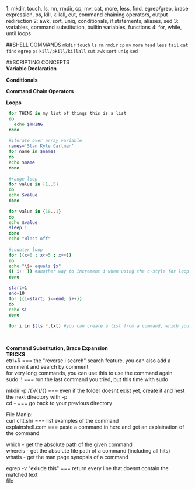 
1: mkdir, touch, ls, rm, rmdir, cp, mv, cat, more, less, find, egrep/grep, brace expression, ps, kill, killall, cut, command chaining operators, output redirection
2: awk, sort, uniq, conditionals, if statements, aliases, sed 
3: variables, command substitution, builtin variables, functions 
4: for, while, until loops


  ##SHELL COMMANDS
```mkdir```
```touch```
```ls```
```rm```
```rmdir```
```cp```
```mv```
```more``` ```head``` ```less``` ```tail``` ```cat```
```find```
```egrep```
```ps```
```kill/pkill/killall```
```cut```
```awk```
```sort```
```uniq```
```sed```

  ##SCRIPTING CONCEPTS  
__Variable Declaration__  

__Conditionals__  

__Command Chain Operators__  

__Loops__  
 ```bash
  for THING in my list of things this is a list
  do
    echo $THING
  done
  
  #iterate over array variable
  names='Stan Kyle Cartman'
  for name in $names
  do
  echo $name
  done
  
  #range loop
  for value in {1..5}
  do
  echo $value
  done
  
  for value in {10..1}
  do
  echo $value
  sleep 1
  done
  echo "Blast off"
  
  #counter loop
  for ((x=0 ; x<=5 ; x++))
  do
  echo "\$x equals $x"
  (( i++ )) #another way to increment i when using the c-style for loop
  done
  
  start=1
  end=10
  for ((i=start; i<=end; i++))
  do
  echo $i
  done
  
  for i in $(ls *.txt) #you can create a list from a command, which you can iterate through
  
  
  ```  
__Command Substitution, Brace Expansion__  
__TRICKS__  
ctrl+R === the "reverse i search" search feature. you can also add a comment and search by comment  
for very long commands, you can use this to use the command again  
sudo !! === run the last command you tried, but this time with sudo  

mkdir -p /{}/{}/{} === even if the folder doesnt exist yet, create it and nest the next directory with -p  
cd - === go back to your previous directory  

File Manip:  
curl cht.sh/<command> === list examples of the command <command>  
explainshell.com === paste a command in here and get an explaination of the command  

which - get the absolute path of the given command  
whereis - get the absolute file path of a command (including all hits)  
whatis - get the man page synopsis of a command  

egrep -v "exlude this" === return every line that doesnt contain the matched text  
file 

